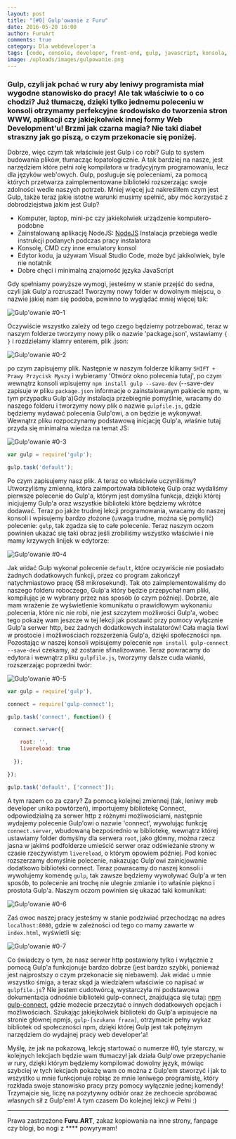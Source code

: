 ```yaml
---
layout: post
title: "[#0] Gulp'owanie z Furu"
date: 2016-05-20 16:00
author: FuruArt
comments: true
category: Dla webdeveloper'a
tags: [code, console, developer, front-end, gulp, javascript, konsola, node, npm, pipes]
image: /uploads/images/gulpowanie.png
---
```

### Gulp, czyli jak pchać w rury aby leniwy programista miał wygodne stanowisko do pracy! Ale tak właściwie to o co chodzi? Już tłumaczę, dzięki tylko jednemu poleceniu w konsoli otrzymamy perfekcyjne środowisko do tworzenia stron WWW, aplikacji czy jakiejkolwiek innej formy Web Development'u! Brzmi jak czarna magia? Nie taki diabeł straszny jak go piszą, o czym przekonacie się poniżej.
<!--more-->

Dobrze, więc czym tak właściwie jest Gulp i co robi? Gulp to system budowania plików, tłumacząc łopatologicznie. A tak bardziej na nasze, jest narzędziem które pełni rolę kompilatora w tradycyjnym programowaniu, lecz dla języków web'owych. Gulp, posługuje się poleceniami, za pomocą których przetwarza zaimplementowane biblioteki rozszerzając swoje zdolności wedle naszych potrzeb. Mniej więcej już nakreśliłem czym jest Gulp, także teraz jakie istotne warunki musimy spełnić, aby móc korzystać z dobrodziejstwa jakim jest Gulp?

* Komputer, laptop, mini-pc czy jakiekolwiek urządzenie komputero-podobne
* Zainstalowaną aplikację NodeJS: [NodeJS](https://nodejs.org/en) Instalacja przebiega wedle instrukcji podanych podczas pracy instalatora
* Konsolę, CMD czy inne emulatory konsol
* Edytor kodu, ja używam Visual Studio Code, może być jakikolwiek, byle nie notatnik
* Dobre chęci i minimalną znajomość języka JavaScript

Gdy spełniamy powyższe wymogi, jesteśmy w stanie przejść do sedna, czyli jak Gulp'a rozruszać! Tworzymy nowy folder w dowolnym miejscu, o nazwie jakiej nam się podoba, powinno to wyglądać mniej więcej tak:


![Gulp'owanie #0-1](https://scontent.fwaw3-1.fna.fbcdn.net/v/t1.0-9/13254207_1095100180549709_7017570604691708785_n.png?oh=23ee4ede9b6a1d957c17e6ca541f3618&amp;oe=57CBDDEB)

Oczywiście wszystko zależy od tego czego będziemy potrzebować, teraz w naszym folderze tworzymy nowy plik o nazwie 'package.json', wstawiamy 
``
{ }
``
i rozdzielamy klamry enterem, plik .json:

![Gulp'owanie #0-2](https://scontent.fwaw3-1.fna.fbcdn.net/v/t1.0-9/13265998_1095101533882907_8600345414029257017_n.png?oh=08dfa6c4a500e19e3a2473731b33ad29&amp;oe=5799E1E4)

po czym zapisujemy plik. Następnie w naszym folderze klikamy `SHIFT + Prawy Przycisk Myszy` i wybieramy 'Otwórz okno polecenia tutaj', po czym wewnątrz konsoli wpisujemy `npm install gulp --save-dev` (--save-dev zapisuje w pliku `package.json` informacje o zainstalowanym pakiecie npm, w tym przypadku Gulp'a)Gdy instalacja przebiegnie pomyślnie, wracamy do naszego folderu i tworzymy nowy plik o nazwie `gulpfile.js`, gdzie będziemy wydawać polecenia Gulp'owi, a on będzie je wykonywał. Wewnątrz pliku rozpoczynamy podstawową inicjację Gulp'a, właśnie tutaj przyda się minimalna wiedza na temat JS:

![Gulp'owanie #0-3](https://scontent.fwaw3-1.fna.fbcdn.net/v/t1.0-9/13237759_1095101817216212_1693573295641913201_n.png?oh=5c8a4b324fc391c7552c22d41b26a1fb&amp;oe=57D7C3C6)

```javascript
var gulp = require('gulp');

gulp.task('default');
```

Po czym zapisujemy nasz plik. A teraz co właściwie uczyniliśmy? Utworzyliśmy zmienną, która zaimportowała bibliotekę Gulp oraz wydaliśmy pierwsze polecenie do Gulp'a, którym jest domyślna funkcja, dzięki której inicjujemy Gulp'a oraz wszystkie biblioteki które będziemy wkrótce dodawać. Teraz po jakże trudnej lekcji programowania, wracamy do naszej konsoli i wpisujemy bardzo złożone (uwaga trudne, można się pomylić) polecenie: `gulp`, tak zgadza się to całe polecenie. Teraz naszym oczom powinien ukazać się taki obraz jeśli zrobiliśmy wszystko właściwie i nie mamy krzywych linijek w edytorze:

![Gulp'owanie #0-4](https://scontent.fwaw3-1.fna.fbcdn.net/v/t1.0-9/13221467_1095102290549498_6352568800704621852_n.png?oh=86a814ad6abcda84660c809380d83399&amp;oe=57CA563B)

Jak widać Gulp wykonał polecenie `default`, które oczywiście nie posiadało żadnych dodatkowych funkcji, przez co program zakończył natychmiastowo pracę (58 mikrosekund). Tak oto zaimplementowaliśmy do naszego folderu roboczego, Gulp'a który będzie przepychał nam pliki, kompilując je w wybrany przez nas sposób (o czym później). Dobrze, ale mam wrażenie że wyświetlenie komunikatu o prawidłowym wykonaniu polecenia, które nic nie robi, nie jest szczytem możliwości Gulp'a, wobec tego pokażę wam jeszcze w tej lekcji jak postawić przy pomocy wyłącznie Gulp'a serwer http, bez żadnych dodatkowych instalatorów! Cała magia tkwi w prostocie i możliwościach rozszerzenia Gulp'a, dzięki społeczności `npm`. Pozostając w naszej konsoli wpisujemy polecenie `npm install gulp-connect --save-dev`i czekamy, aż zostanie sfinalizowane. Teraz powracamy do edytora i wewnątrz pliku `gulpfile.js`, tworzymy dalsze cuda wianki, rozszerzając poprzedni twór:

![Gulp'owanie #0-5](https://scontent.fwaw3-1.fna.fbcdn.net/v/t1.0-9/13226950_1095102517216142_1196267638897465579_n.png?oh=a0a1917f6dd2677ad4afb31c6a0037b3&amp;oe=57CA7DCA)

```javascript
var gulp = require('gulp'),

connect = require('gulp-connect');

gulp.task('connect', function() {

  connect.server({

    root: '',
    livereload: true
    
  });

});

gulp.task('default', ['connect']);
```

A tym razem co za czary? Za pomocą kolejnej zmiennej (tak, leniwy web developer unika powtórzeń), importujemy bibliotekę Connect, odpowiedzialną za serwer http z różnymi możliwościami, następnie wydajemy polecenie Gulp'owi o nazwie 'connect', wywołując funkcję `connect.server`, wbudowaną bezpośrednio w bibliotekę, wewnątrz której ustawiamy folder domyślny dla serwera `root`, jako główny, można rzecz jasna w jakimś podfolderze umieścić serwer oraz odświeżanie strony w czasie rzeczywistym `livereload`, o którym opowiem później. Pod koniec rozszerzamy domyślnie polecenie, nakazując Gulp'owi zainicjowanie dodatkowo biblioteki connect. Teraz powracamy do naszej konsoli i wywołujemy komendę `gulp`, tak zawsze będziemy wywoływać Gulp'a w ten sposób, to polecenie ani trochę nie ulegnie zmianie i to właśnie piękno i prostota Gulp'a. Naszym oczom powinien się ukazać taki komunikat:


![Gulp'owanie #0-6](https://scontent.fwaw3-1.fna.fbcdn.net/v/t1.0-9/13260189_1095103173882743_6505485002938883474_n.png?oh=84761ced96f72ea8001c6af0a37816ad&amp;oe=57DBB806)

Zaś owoc naszej pracy jesteśmy w stanie podziwiać przechodząc na adres `localhost:8080`, gdzie w zależności od tego co mamy zawarte w `index.html`, wyświetli się:

![Gulp'owanie #0-7](https://scontent.fwaw3-1.fna.fbcdn.net/v/t1.0-9/13267839_1095103427216051_6199125224400548081_n.png?oh=98f6dabb5df296d2bcbb46af40fb9d55&amp;oe=57DDF4E0)

Co świadczy o tym, że nasz serwer http postawiony tylko i wyłącznie z pomocą Gulp'a funkcjonuje bardzo dobrze (jest bardzo szybki, ponieważ jest najprostszy o czym przekonacie się niebawem). Jak widać u mnie wszystko śmiga, a teraz skąd ja wiedziałem właściwie co napisać w `gulpfile.js`? Nie jestem cudotwórcą, wystarczyła mi podstawowa dokumentacja odnośnie biblioteki gulp-connect, znajdująca się tutaj: [npm gulp-connect](https://www.npmjs.com/package/gulp-connect), gdzie możecie przeczytać o innych dodatkowych opcjach i możliwościach. Szukając jakiejkolwiek biblioteki do Gulp'a wpisujecie na stronie głównej npmjs, `gulp-[szukana fraza]`, otrzymacie pełny wykaz bibliotek od społeczności npm, dzięki której Gulp jest tak potężnym narzędziem do wydajnej pracy web developer'a!

Myślę, że jak na pokazową, lekcję startować o numerze #0, tyle starczy, w kolejnych lekcjach będzie wam tłumaczył jak działa Gulp'owe przepychanie w rury, dzięki którym będziemy kompilować dowolny język, mówiąc szybciej w tych lekcjach pokażę wam co można z Gulp'em stworzyć i jak to wszystko u mnie funkcjonuje robiąc ze mnie leniwego programistę, który rozkłada swoje stanowisko pracy przy pomocy wyłącznie jednej komendy! Trzymajcie się, liczę na pozytywny odbiór oraz że zechcecie spróbować własnych sił z Gulp'em! A tym czasem Do kolejnej lekcji w Pełni :)

---

Prawa zastrzeżone **Furu.ART**, zakaz kopiowania na inne strony, fanpage czy blogi, bo nogi z **** powyrywam!
